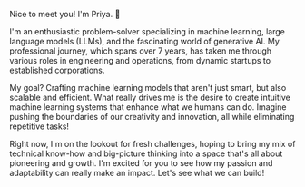 Nice to meet you! I'm Priya. :vulcan_salute:

I'm an enthusiastic problem-solver specializing in machine learning, large language models (LLMs), and the fascinating world of generative AI. My professional journey, which spans over 7 years, has taken me through various roles in engineering and operations, from dynamic startups to established corporations. 

My goal? Crafting machine learning models that aren't just smart, but also scalable and efficient. What really drives me is the desire to create intuitive machine learning systems that enhance what we humans can do. Imagine pushing the boundaries of our creativity and innovation, all while eliminating repetitive tasks! 

Right now, I'm on the lookout for fresh challenges, hoping to bring my mix of technical know-how and big-picture thinking into a space that's all about pioneering and growth. I'm excited for you to see how my passion and adaptability can really make an impact. Let's see what we can build!
